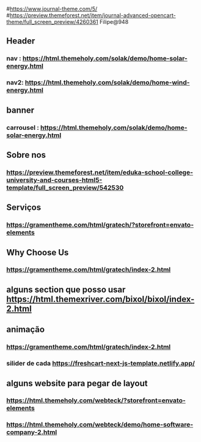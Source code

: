 #https://www.journal-theme.com/5/
#https://preview.themeforest.net/item/journal-advanced-opencart-theme/full_screen_preview/4260361
Filipe@948
## Header
### nav : https://html.themeholy.com/solak/demo/home-solar-energy.html
### nav2: https://html.themeholy.com/solak/demo/home-wind-energy.html

## banner 
### carrousel : https://html.themeholy.com/solak/demo/home-solar-energy.html


## Sobre nos
### https://preview.themeforest.net/item/eduka-school-college-university-and-courses-html5-template/full_screen_preview/542530

## Serviços
### https://gramentheme.com/html/gratech/?storefront=envato-elements

## Why Choose Us
### https://gramentheme.com/html/gratech/index-2.html

## alguns section que posso usar https://html.themexriver.com/bixol/bixol/index-2.html



## animação
### https://gramentheme.com/html/gratech/index-2.html
### silider de cada https://freshcart-next-js-template.netlify.app/


## alguns website para pegar de layout
### https://html.themeholy.com/webteck/?storefront=envato-elements
### https://html.themeholy.com/webteck/demo/home-software-company-2.html





